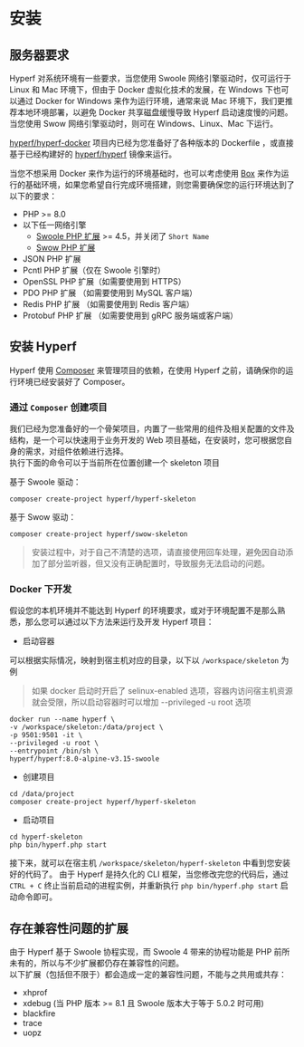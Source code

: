 # 安装

## 服务器要求

Hyperf 对系统环境有一些要求，当您使用 Swoole 网络引擎驱动时，仅可运行于 Linux 和 Mac 环境下，但由于 Docker 虚拟化技术的发展，在 Windows 下也可以通过 Docker for Windows 来作为运行环境，通常来说 Mac 环境下，我们更推荐本地环境部署，以避免 Docker 共享磁盘缓慢导致 Hyperf 启动速度慢的问题。当您使用 Swow 网络引擎驱动时，则可在 Windows、Linux、Mac 下运行。

[hyperf/hyperf-docker](https://github.com/hyperf/hyperf-docker) 项目内已经为您准备好了各种版本的 Dockerfile ，或直接基于已经构建好的 [hyperf/hyperf](https://hub.docker.com/r/hyperf/hyperf) 镜像来运行。   

当您不想采用 Docker 来作为运行的环境基础时，也可以考虑使用 [Box](zh-cn/eco/box.md) 来作为运行的基础环境，如果您希望自行完成环境搭建，则您需要确保您的运行环境达到了以下的要求：   

 - PHP >= 8.0
 - 以下任一网络引擎
   - [Swoole PHP 扩展](https://github.com/swoole/swoole-src) >= 4.5，并关闭了 `Short Name`
   - [Swow PHP 扩展](https://github.com/swow/swow)
 - JSON PHP 扩展
 - Pcntl PHP 扩展（仅在 Swoole 引擎时）
 - OpenSSL PHP 扩展（如需要使用到 HTTPS）
 - PDO PHP 扩展 （如需要使用到 MySQL 客户端）
 - Redis PHP 扩展 （如需要使用到 Redis 客户端）
 - Protobuf PHP 扩展 （如需要使用到 gRPC 服务端或客户端）

## 安装 Hyperf

Hyperf 使用 [Composer](https://getcomposer.org) 来管理项目的依赖，在使用 Hyperf 之前，请确保你的运行环境已经安装好了 Composer。

### 通过 `Composer` 创建项目

我们已经为您准备好的一个骨架项目，内置了一些常用的组件及相关配置的文件及结构，是一个可以快速用于业务开发的 Web 项目基础，在安装时，您可根据您自身的需求，对组件依赖进行选择。   
执行下面的命令可以于当前所在位置创建一个 skeleton 项目

基于 Swoole 驱动：   
```
composer create-project hyperf/hyperf-skeleton 
```
基于 Swow 驱动：   
```
composer create-project hyperf/swow-skeleton 
```

> 安装过程中，对于自己不清楚的选项，请直接使用回车处理，避免因自动添加了部分监听器，但又没有正确配置时，导致服务无法启动的问题。

### Docker 下开发

假设您的本机环境并不能达到 Hyperf 的环境要求，或对于环境配置不是那么熟悉，那么您可以通过以下方法来运行及开发 Hyperf 项目：

- 启动容器

可以根据实际情况，映射到宿主机对应的目录，以下以 `/workspace/skeleton` 为例

> 如果 docker 启动时开启了 selinux-enabled 选项，容器内访问宿主机资源就会受限，所以启动容器时可以增加 --privileged -u root 选项

```shell
docker run --name hyperf \
-v /workspace/skeleton:/data/project \
-p 9501:9501 -it \
--privileged -u root \
--entrypoint /bin/sh \
hyperf/hyperf:8.0-alpine-v3.15-swoole
```

- 创建项目

```shell
cd /data/project
composer create-project hyperf/hyperf-skeleton
```

- 启动项目

```shell
cd hyperf-skeleton
php bin/hyperf.php start
```

接下来，就可以在宿主机 `/workspace/skeleton/hyperf-skeleton` 中看到您安装好的代码了。
由于 Hyperf 是持久化的 CLI 框架，当您修改完您的代码后，通过 `CTRL + C` 终止当前启动的进程实例，并重新执行 `php bin/hyperf.php start` 启动命令即可。

## 存在兼容性问题的扩展

由于 Hyperf 基于 Swoole 协程实现，而 Swoole 4 带来的协程功能是 PHP 前所未有的，所以与不少扩展都仍存在兼容性的问题。   
以下扩展（包括但不限于）都会造成一定的兼容性问题，不能与之共用或共存：

- xhprof
- xdebug (当 PHP 版本 >= 8.1 且 Swoole 版本大于等于 5.0.2 时可用)
- blackfire
- trace
- uopz
